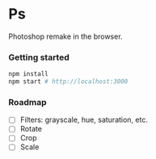 # Ps

Photoshop remake in the browser.

### Getting started

```bash
npm install
npm start # http://localhost:3000
```

### Roadmap

- [ ] Filters: grayscale, hue, saturation, etc.
- [ ] Rotate
- [ ] Crop
- [ ] Scale
